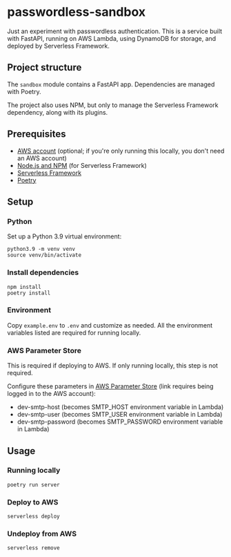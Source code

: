 # passwordless-sandbox

Just an experiment with passwordless authentication. This is a service built with FastAPI, running on AWS Lambda, using DynamoDB for storage, and deployed by Serverless Framework.

## Project structure

The `sandbox` module contains a FastAPI app. Dependencies are managed with Poetry.

The project also uses NPM, but only to manage the Serverless Framework dependency, along with its plugins.

## Prerequisites

* [AWS account](https://www.serverless.com/framework/docs/providers/aws/guide/credentials/#create-an-iam-user-and-access-key) (optional; if you're only running this locally, you don't need an AWS account)
* [Node.js and NPM](https://docs.npmjs.com/downloading-and-installing-node-js-and-npm) (for Serverless Framework)
* [Serverless Framework](https://www.serverless.com/framework/docs/getting-started)
* [Poetry](https://python-poetry.org/docs/#installation)

## Setup

### Python

Set up a Python 3.9 virtual environment:

```
python3.9 -m venv venv
source venv/bin/activate
```

### Install dependencies

```
npm install
poetry install
```

### Environment

Copy `example.env` to `.env` and customize as needed. All the environment variables listed are required for running locally.

### AWS Parameter Store

This is required if deploying to AWS. If only running locally, this step is not required.

Configure these parameters in [AWS Parameter Store](https://console.aws.amazon.com/systems-manager/parameters/) (link requires being logged in to the AWS account):

* dev-smtp-host (becomes SMTP_HOST environment variable in Lambda)
* dev-smtp-user (becomes SMTP_USER environment variable in Lambda)
* dev-smtp-password (becomes SMTP_PASSWORD environment variable in Lambda)

## Usage

### Running locally

```
poetry run server
```

### Deploy to AWS

```
serverless deploy
```

### Undeploy from AWS

```
serverless remove
```
